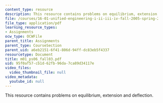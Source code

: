 ```yaml
---
content_type: resource
description: This resource contains problems on equilibrium, extension and deflection.
file: /courses/16-01-unified-engineering-i-ii-iii-iv-fall-2005-spring-2006/95f0af57cb1d62fb96da7ca89d34117e_m01_ps06_fall03.pdf
file_type: application/pdf
learning_resource_types:
- Assignments
ocw_type: OCWFile
parent_title: Assignments
parent_type: CourseSection
parent_uid: a6eb2151-6f41-806d-94ff-dc83eb5f4337
resourcetype: Document
title: m01_ps06_fall03.pdf
uid: 95f0af57-cb1d-62fb-96da-7ca89d34117e
video_files:
  video_thumbnail_file: null
video_metadata:
  youtube_id: null
---
```

This resource contains problems on equilibrium, extension and deflection.